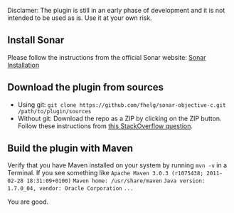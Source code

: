 Disclamer: The plugin is still in an early phase of development and it is not intended to be used as is. Use it at your own risk.

## Install Sonar
Please follow the instructions from the official Sonar website: [Sonar Installation](http://www.sonarsource.org/screencasts/installation-of-sonar/)

## Download the plugin from sources
* Using git: `git clone https://github.com/fhelg/sonar-objective-c.git /path/to/plugin/sources`
* Without git: Download the repo as a ZIP by clicking on the ZIP button. Follow these instructions from [this StackOverflow question](http://stackoverflow.com/questions/2751227/how-to-download-source-from-github).

## Build the plugin with Maven
Verify that you have Maven installed on your system by running `mvn -v` in a Terminal.
If you see something like `Apache Maven 3.0.3 (r1075438; 2011-02-28 18:31:09+0100)`
`Maven home: /usr/share/maven`
`Java version: 1.7.0_04, vendor: Oracle Corporation`
`...`

You are good.